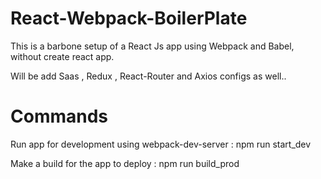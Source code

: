 # React-Webpack-BoilerPlate
This is a barbone setup of a React Js app using Webpack and Babel, without create react app.

Will be add Saas , Redux , React-Router and Axios configs as well..

# Commands

Run app for development using webpack-dev-server : npm run start_dev

Make a build for the app to deploy : npm run build_prod
